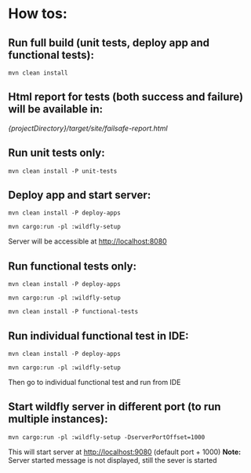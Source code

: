 How tos:
===

Run full build (unit tests, deploy app and functional tests):
---
`mvn clean install`

Html report for tests (both success and failure) will be available in:
---
_{projectDirectory}/target/site/failsafe-report.html_

Run unit tests only:
---
`mvn clean install -P unit-tests`

Deploy app and start server:
---
`mvn clean install -P deploy-apps`

`mvn cargo:run -pl :wildfly-setup`

Server will be accessible at [http://localhost:8080](http://localhost:8080)

Run functional tests only:
---
`mvn clean install -P deploy-apps`

`mvn cargo:run -pl :wildfly-setup`

`mvn clean install -P functional-tests`

Run individual functional test in IDE:
---
`mvn clean install -P deploy-apps`

`mvn cargo:run -pl :wildfly-setup`

Then go to individual functional test and run from IDE

Start wildfly server in different port (to run multiple instances):
---
`mvn cargo:run -pl :wildfly-setup -DserverPortOffset=1000`

This will start server at [http://localhost:9080](http://localhost:9080) (default port + 1000)
**Note:** Server started message is not displayed, still the sever is started


